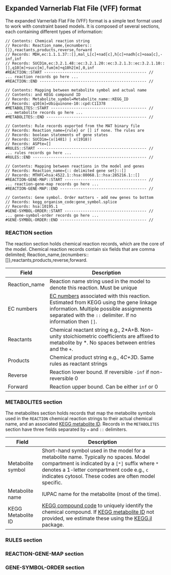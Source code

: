 ## Expanded Varnerlab Flat File (VFF) format
The expanded Varnerlab Flat File (VFF) format is a simple text format used to work with constraint based models. It is composed of several sections, each containing different types of information:

    // Contents: Chemical reaction string
    // Records: Reaction_name,{ecnumbers::[]},reactants,products,reverse,forward
    // Records: MDH,ec:1.1.1.37::[],mal_L[c]+nad[c],h[c]+nadh[c]+oaa[c],-inf,inf
    // Records: SUCD1m,ec:3.2.1.48::ec:3.2.1.20::ec:3.2.1.3::ec:3.2.1.10::[],q10[m]+succ[m],fum[m]+q10h2[m],0,inf
    #REACTION::START --------------------------------------------- //
    ... reaction records go here ...
    #REACTION::END ----------------------------------------------- //

    // Contents: Mapping between metabolite symbol and actual name
    // Contents: and KEGG compound ID
    // Records: Metabolite_symbol=Metabolite_name::KEGG_ID
    // Records: q10[m]=Ubiquinone-10::cpd:C11378
    #METABOLITES::START ------------------------------------------ //
    ... metabolite records go here ...
    #METABOLITES::END -------------------------------------------- //

    // Contents: Rule records exported from the MAT binary file
    // Records: Reaction_name={rule} or [] if none. The rules are
    // Records: boolean statements of gene states
    // Records: SUCD1m=(x(1481) | x(1918))
    // Records: ASPte=[]
    #RULES::START ------------------------------------------------ //
    ... rules records go here ...
    #RULES::END -------------------------------------------------- //

    // Contents: Mapping between reactions in the model and genes
    // Records: Reaction_name={:: delimited gene set}::[]
    // Records: MTHFC=hsa:4522.1::hsa:80068.1::hsa:285216.1::[]
    #REACTION-GENE-MAP::START ------------------------------------ //
    ... reaction-gene-map records go here ...
    #REACTION-GENE-MAP::END -------------------------------------- //

    // Contents: Gene symbol. Order matters - add new genes to bottom
    // Records: kegg_organism_code:gene_symbol.splice
    // Records: hsa:10195.1
    #GENE-SYMBOL-ORDER::START ------------------------------------ //
    ... gene-symbol-order records go here ...
    #GENE-SYMBOL-ORDER::END -------------------------------------- //


### REACTION section
The reaction section holds chemical reaction records, which are the core of the model.
Chemical reaction records contain six fields that are comma delimited; Reaction_name,{ecnumbers::[]},reactants,products,reverse,forward.

| Field | Description |
| ----- | ----------- |
| Reaction_name | Reaction name string used in the model to denote this reaction. Must be unique
| EC numbers | [EC numbers](https://en.wikipedia.org/wiki/Enzyme_Commission_number) associated with this reaction. Estimated from KEGG using the gene linkage information. Multiple possible assignments separated with the ``::`` delimiter. If no information then ``[]``.
| Reactants | Chemical reactant string e.g., 2*A+B. Non-unity stoichiometric coefficients are affixed to metabolite by *. No spaces between entries and the ``+``.
| Products | Chemical product string e.g., 4*C+3*D. Same rules as reactant strings
| Reverse | Reaction lower bound. If reversible ``-inf`` if non-reversible 0
| Forward | Reaction upper bound. Can be either ``inf`` or 0

### METABOLITES section
The metabolites section holds records that map the metabolite symbols used in the ``REACTION`` chemical reaction strings to their actual chemical name, and an associated [KEGG metabolite ID](https://www.genome.jp/kegg/compound/).
Records in the ``METABOLITES`` section have three fields separated by ``=`` and ``::`` delimiters.

| Field | Description |
| ----- | ----------- |
| Metabolite symbol | Short-hand symbol used in the model for a metabolite name. Typically no spaces. Model compartment is indicated by a ``[*]`` suffix where `*` denotes a 1-letter compartment code e.g., ``c`` indicates cytosol. These codes are often model specific.
| Metabolite name | IUPAC name for the metabolite (most of the time).
| KEGG Metabolite ID | [KEGG compound code](https://www.genome.jp/kegg/compound/) to uniquely identify the chemical compound. If [KEGG metabolite ID](https://www.genome.jp/kegg/compound/) not provided, we estimate these using the [KEGG.jl](https://github.com/varnerlab/Kegg) package.

### RULES section
### REACTION-GENE-MAP section
### GENE-SYMBOL-ORDER section
